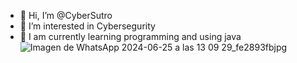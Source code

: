- 👋 Hi, I’m @CyberSutro
- 👀 I’m interested in Cybersegurity
- 🌱 I am currently learning programming and using java
![Imagen de WhatsApp 2024-06-25 a las 13 09 29_fe2893fb](https://github.com/CyberSutro/CyberSutro/assets/170475784/44546641-fbcc-4908-954b-388321522f25)jpg





